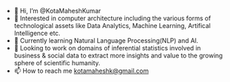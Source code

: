- 👋 Hi, I’m @KotaMaheshKumar
- 👀 Interested in computer architecture including the various forms of technological assets like Data Analytics, Machine Learning, Artifical Intelligence etc.
- 🌱 Currently learning Natural Language Processing(NLP) and AI. 
- 💞️ Looking to work on domains of inferential statistics involved in business & social data to extract more insights and value to the growing sphere of scientific humanity.
- 📫 How to reach me kotamaheshk@gmail.com 

<!---
KotaMaheshKumar/KotaMaheshKumar is a ✨ special ✨ repository because its `README.md` (this file) appears on your GitHub profile.
You can click the Preview link to take a look at your changes.
--->
